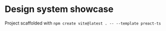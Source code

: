 # Design system showcase

Project scaffolded with `npm create vite@latest . -- --template preact-ts`
